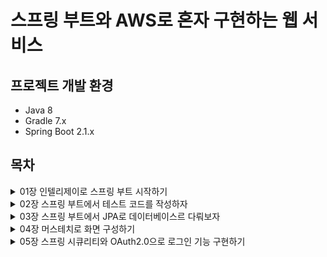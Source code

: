 # 스프링 부트와 AWS로 혼자 구현하는 웹 서비스


## 프로젝트 개발 환경

* Java 8
* Gradle 7.x
* Spring Boot 2.1.x


## 목차

<details>
<summary>01장 인텔리제이로 스프링 부트 시작하기</summary>
</details>

<details>
<summary>02장 스프링 부트에서 테스트 코드를 작성하자</summary>
</details>

<details>
<summary>03장 스프링 부트에서 JPA로 데이터베이스르 다뤄보자</summary>

* jpa : 자바 어플리케이션에서 관계형 데이터베이스를 사용하는 방식을 정의한 인터페이스
* spring data jpa : spring에서 JPA를 편리하게 사용할 수 있도록 지원하는 프로젝트 (구현체, 저장소 교체 용이)
* 스프링 웹 계층 

![image](https://user-images.githubusercontent.com/57280699/208279039-f99c1eb5-465f-4561-92d6-d9e785af84eb.png)

* 더티체킹 : JPA에서는 트랜잭션이 끝나는 시점에 변화가 있는 모든 엔티티 객체를 데이터베이스에 자동으로 반영
* JPA Auditing : 엔티티는 해당 데이터의 수정,생성 시간이 포함되어 있는데 그것을 관리하는 기능

</details>

<details>
<summary>04장 머스테치로 화면 구성하기</summary>

* 머스테치 : 
* Querydsl :
</details>

<details>
<summary>05장 스프링 시큐리티와 OAuth2.0으로 로그인 기능 구현하기</summary>

</details>

